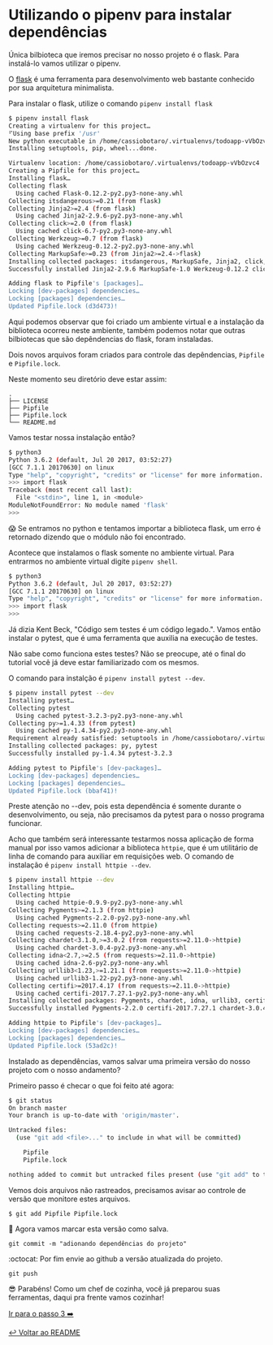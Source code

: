 # Utilizando o pipenv para instalar dependências

Única bilbioteca que iremos precisar no nosso projeto é o flask. Para instalá-lo vamos utilizar o pipenv.

O [flask](http://flask.pocoo.org/) é uma ferramenta para desenvolvimento web bastante conhecido por sua arquitetura minimalista.

Para instalar o flask, utilize o comando `pipenv install flask`

```bash
$ pipenv install flask
Creating a virtualenv for this project…
⠋Using base prefix '/usr'
New python executable in /home/cassiobotaro/.virtualenvs/todoapp-vVbOzvc4/bin/python
Installing setuptools, pip, wheel...done.

Virtualenv location: /home/cassiobotaro/.virtualenvs/todoapp-vVbOzvc4
Creating a Pipfile for this project…
Installing flask…
Collecting flask
  Using cached Flask-0.12.2-py2.py3-none-any.whl
Collecting itsdangerous>=0.21 (from flask)
Collecting Jinja2>=2.4 (from flask)
  Using cached Jinja2-2.9.6-py2.py3-none-any.whl
Collecting click>=2.0 (from flask)
  Using cached click-6.7-py2.py3-none-any.whl
Collecting Werkzeug>=0.7 (from flask)
  Using cached Werkzeug-0.12.2-py2.py3-none-any.whl
Collecting MarkupSafe>=0.23 (from Jinja2>=2.4->flask)
Installing collected packages: itsdangerous, MarkupSafe, Jinja2, click, Werkzeug, flask
Successfully installed Jinja2-2.9.6 MarkupSafe-1.0 Werkzeug-0.12.2 click-6.7 flask-0.12.2 itsdangerous-0.24

Adding flask to Pipfile's [packages]…
Locking [dev-packages] dependencies…
Locking [packages] dependencies…
Updated Pipfile.lock (d3d473)!
```

Aqui podemos observar que foi criado um ambiente virtual e a instalação da biblioteca ocorreu neste ambiente, também podemos notar que outras bilbiotecas que são depêndencias do flask, foram instaladas.

Dois novos arquivos foram criados para controle das depêndencias, `Pipfile` e `Pipfile.lock`.

Neste momento seu diretório deve estar assim:
```
.
├── LICENSE
├── Pipfile
├── Pipfile.lock
└── README.md
```

Vamos testar nossa instalação então?

```bash
$ python3
Python 3.6.2 (default, Jul 20 2017, 03:52:27)
[GCC 7.1.1 20170630] on linux
Type "help", "copyright", "credits" or "license" for more information.
>>> import flask
Traceback (most recent call last):
  File "<stdin>", line 1, in <module>
ModuleNotFoundError: No module named 'flask'
>>>
```

:scream: Se entramos no python e tentamos importar a biblioteca flask, um erro é retornado dizendo que o módulo não foi encontrado.

Acontece que instalamos o flask somente no ambiente virtual. Para entrarmos no ambiente virtual digite `pipenv shell`.

```bash
$ python3
Python 3.6.2 (default, Jul 20 2017, 03:52:27)
[GCC 7.1.1 20170630] on linux
Type "help", "copyright", "credits" or "license" for more information.
>>> import flask
>>>
```

Já dizia Kent Beck, "Código sem testes é um código legado.". Vamos então instalar o pytest, que é uma ferramenta que auxilia na execução de testes.

Não sabe como funciona estes testes? Não se preocupe, até o final do tutorial você já deve estar familiarizado com os mesmos.

O comando para instalção é `pipenv install pytest --dev`.

```bash
$ pipenv install pytest --dev
Installing pytest…
Collecting pytest
  Using cached pytest-3.2.3-py2.py3-none-any.whl
Collecting py>=1.4.33 (from pytest)
  Using cached py-1.4.34-py2.py3-none-any.whl
Requirement already satisfied: setuptools in /home/cassiobotaro/.virtualenvs/todoapp-vVbOzvc4/lib/python3.6/site-packages (from pytest)
Installing collected packages: py, pytest
Successfully installed py-1.4.34 pytest-3.2.3

Adding pytest to Pipfile's [dev-packages]…
Locking [dev-packages] dependencies…
Locking [packages] dependencies…
Updated Pipfile.lock (bbaf41)!
```
Preste atenção no --dev, pois esta dependência é somente durante o desenvolvimento, ou seja, não precisamos da pytest para o nosso programa funcionar.

Acho que também será interessante testarmos nossa aplicação de forma manual por isso vamos adicionar a biblioteca `httpie`, que é um utilitário de linha de comando para auxiliar em requisições web. O comando de instalação é `pipenv install httpie --dev`.

```bash
$ pipenv install httpie --dev
Installing httpie…
Collecting httpie
  Using cached httpie-0.9.9-py2.py3-none-any.whl
Collecting Pygments>=2.1.3 (from httpie)
  Using cached Pygments-2.2.0-py2.py3-none-any.whl
Collecting requests>=2.11.0 (from httpie)
  Using cached requests-2.18.4-py2.py3-none-any.whl
Collecting chardet<3.1.0,>=3.0.2 (from requests>=2.11.0->httpie)
  Using cached chardet-3.0.4-py2.py3-none-any.whl
Collecting idna<2.7,>=2.5 (from requests>=2.11.0->httpie)
  Using cached idna-2.6-py2.py3-none-any.whl
Collecting urllib3<1.23,>=1.21.1 (from requests>=2.11.0->httpie)
  Using cached urllib3-1.22-py2.py3-none-any.whl
Collecting certifi>=2017.4.17 (from requests>=2.11.0->httpie)
  Using cached certifi-2017.7.27.1-py2.py3-none-any.whl
Installing collected packages: Pygments, chardet, idna, urllib3, certifi, requests, httpie
Successfully installed Pygments-2.2.0 certifi-2017.7.27.1 chardet-3.0.4 httpie-0.9.9 idna-2.6 requests-2.18.4 urllib3-1.22

Adding httpie to Pipfile's [dev-packages]…
Locking [dev-packages] dependencies…
Locking [packages] dependencies…
Updated Pipfile.lock (53ad2c)!
```

Instalado as dependências, vamos salvar uma primeira versão do nosso projeto com o nosso andamento?

Primeiro passo é checar o que foi feito até agora:
```bash
$ git status
On branch master
Your branch is up-to-date with 'origin/master'.

Untracked files:
  (use "git add <file>..." to include in what will be committed)

	Pipfile
	Pipfile.lock

nothing added to commit but untracked files present (use "git add" to track)
```

Vemos dois arquivos não rastreados, precisamos avisar ao controle de versão que monitore estes arquivos.

`$ git add Pipfile Pipfile.lock`

:floppy_disk: Agora vamos marcar esta versão como salva.

`git commit -m "adionando dependências do projeto"`

:octocat: Por fim envie ao github a versão atualizada do projeto.

`git push`

:sunglasses: Parabéns! Como um chef de cozinha, você já preparou suas ferramentas, daqui pra frente vamos cozinhar!

[Ir para o passo 3 :arrow_right:](passo03.md)

[:leftwards_arrow_with_hook: Voltar ao README ](README.md)
